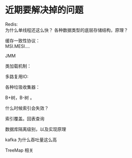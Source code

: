 # 近期要解决掉的问题

Redis: \
    为什么单线程还这么快？
    各种数据类型的底层存储结构，原理？
  

缓存一致性协议： \
    MSI.MESI....
    
JMM


类加载机制： 


多路复用IO:


各种垃圾收集器：


B+树，B-树 。


什么时候索引会失效？

索引覆盖。回表查询


数据库隔离级别，以及实现原理

kafka 为什么吞吐量这么高


TreeMap 相关


